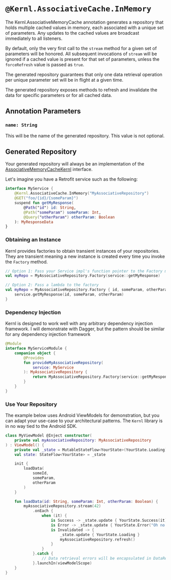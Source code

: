 # `@Kernl.AssociativeCache.InMemory`
The Kernl.AssociativeMemoryCache annotation generates a repository that holds multiple cached values in memory, each associated with a unique set of parameters. 
Any updates to the cached values are broadcast immediately to all listeners.

By default, only the very first call to the `stream` method for a given set of parameters will be honored. All subsequent invocations of `stream` will
be ignored if a cached value is present for that set of parameters, unless the `forceRefresh` value is passed as `true`.

The generated repository guarantees that only one data retrieval operation per unique parameter set will be in flight at a given time.

The generated repository exposes methods to refresh and invalidate the data for specific parameters or for all cached data.


## Annotation Parameters
### `name: String`
This will be the name of the generated repository. This value is not optional.

## Generated Repository
Your generated repository will always be an implementation of the [AssociativeMemoryCacheKernl](../kernl/ASSOCIATIVE_MEMORY_CACHE_KERNL) interface.

Let's imagine you have a Retrofit service such as the following:

```kotlin
interface MyService {
    @Kernl.AssociativeCache.InMemory("MyAssociativeRepository")
    @GET("foo/{id}/{someParam}")
    suspend fun getMyResponse(
        @Path("id") id: String,
        @Path("someParam") someParam: Int,
        @Query("otherParam") otherParam: Boolean
    ): MyResponseData
}
```

### Obtaining an Instance
Kernl provides factories to obtain transient instances of your repositories. They are transient meaning a new instance
is created every time you invoke the `Factory` method.

```kotlin
// Option 1: Pass your Service impl's function pointer to the Factory method
val myRepo = MyAssociativeRepository.Factory(service::getMyResponse)

// Option 2: Pass a lambda to the factory
val myRepo = MyAssociativeRepository.Factory { id, someParam, otherParam ->
    service.getMyResponse(id, someParam, otherParam)
}
```

### Dependency Injection
Kernl is designed to work well with any arbitrary dependency injection framework. I will demonstrate with Dagger, but
the pattern should be similar for any dependency injection framework

```kotlin
@Module
interface MyServiceModule {
    companion object {
        @Provides
        fun provideMyAssociativeRepository(
            service: MyService
        ): MyAssociativeRepository {
            return MyAssociativeRepository.Factory(service::getMyResponse)
        }
    }
}
```

### Use Your Repository
The example below uses Android ViewModels for demonstration, but you can adapt your use-case to your architectural patterns.
The `Kernl` library is in no way tied to the Android SDK.

```kotlin
class MyViewModel @Inject constructor(
    private val myAssociativeRepository: MyAssociativeRepository
) : ViewModel() {
    private val _state = MutableStateFlow<YourState>(YourState.Loading)
    val state: StateFlow<YourState> = _state

    init {
        loadData(
            someId,
            someParam,
            otherParam
        )
    }

    fun loadData(id: String, someParam: Int, otherParam: Boolean) {
        myAssociativeRepository.stream(42)
            .onEach {
                when (it) {
                    is Success -> _state.update { YourState.Success(it) }
                    is Error -> _state.update { YourState.Error("Oh no!") }
                    is Invalidated -> {
                        _state.update { YourState.Loading }
                        myAssociativeRepository.refresh()
                    }
                }
            }.catch {
                // Data retrieval errors will be encapsulated in DataResult, but your onEach could throw errors
            }.launchIn(viewModelScope)
    }
}
```
